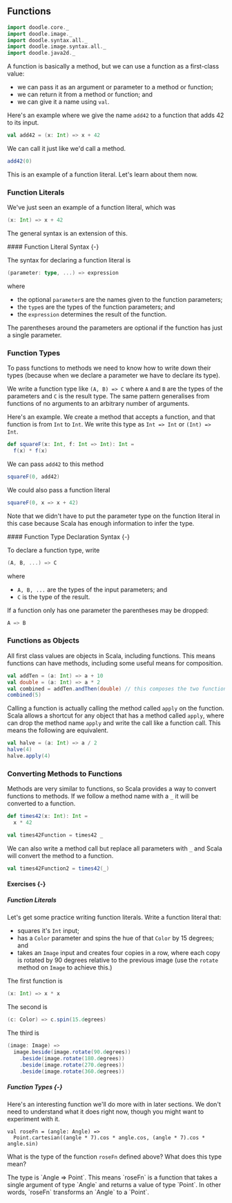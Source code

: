 ## Functions

```scala mdoc:invisible
import doodle.core._
import doodle.image._
import doodle.syntax.all._
import doodle.image.syntax.all._
import doodle.java2d._
```

A function is basically a method, but we can use a function as a first-class value:

- we can pass it as an argument or parameter to a method or function; 
- we can return it from a method or function; and
- we can give it a name using `val`.

Here's an example where we give the name `add42` to a function that adds 42 to its input.

```scala mdoc
val add42 = (x: Int) => x + 42
```

We can call it just like we'd call a method.

```scala mdoc
add42(0)
```

This is an example of a function literal. Let's learn about them now.



### Function Literals

We've just seen an example of a function literal, which was

```scala mdoc
(x: Int) => x + 42
```

The general syntax is an extension of this.


<div class="callout callout-info">
#### Function Literal Syntax {-}

The syntax for declaring a function literal is

```scala
(parameter: type, ...) => expression
```

where
- the optional `parameter`s are the names given to the function parameters;
- the `type`s are the types of the function parameters; and
- the `expression` determines the result of the function.

The parentheses around the parameters are optional if the function has just a single parameter.
</div>



### Function Types

To pass functions to methods we need to know how to write down their types (because when we declare a parameter we have to declare its type).

We write a function type like `(A, B) => C` where `A` and `B` are the types of the parameters and `C` is the result type. 
The same pattern generalises from functions of no arguments to an arbitrary number of arguments.

Here's an example. We create a method that accepts a function, and that function is from `Int` to `Int`. We write this type as `Int => Int` or `(Int) => Int`.

```scala mdoc
def squareF(x: Int, f: Int => Int): Int =
  f(x) * f(x)
```

We can pass `add42` to this method

```scala mdoc
squareF(0, add42)
```

We could also pass a function literal

```scala mdoc
squareF(0, x => x + 42)
```

Note that we didn't have to put the parameter type on the function literal in this case because Scala has enough information to infer the type.



<div class="callout callout-info">
#### Function Type Declaration Syntax {-}

To declare a function type, write

```scala
(A, B, ...) => C
```

where

- `A, B, ...` are the types of the input parameters; and
- `C` is the type of the result.

If a function only has one parameter the parentheses may be dropped:

```scala
A => B
```
</div>



### Functions as Objects

All first class values are objects in Scala, including functions.
This means functions can have methods, including some useful means for composition.

```scala mdoc
val addTen = (a: Int) => a + 10
val double = (a: Int) => a * 2
val combined = addTen.andThen(double) // this composes the two functions
combined(5)
```

Calling a function is actually calling the method called `apply` on the function. Scala allows a shortcut for any object that has a method called `apply`, where can drop the method name `apply` and write the call like a function call. This means the following are equivalent.

```scala mdoc
val halve = (a: Int) => a / 2
halve(4)
halve.apply(4)
```


### Converting Methods to Functions

Methods are very similar to functions, so Scala provides a way to convert functions to methods. If we follow a method name with a `_` it will be converted to a function.

```scala mdoc
def times42(x: Int): Int =
  x * 42

val times42Function = times42 _
```

We can also write a method call but replace all parameters with `_` and Scala will convert the method to a function.

```scala mdoc
val times42Function2 = times42(_)
```



#### Exercises {-}

##### Function Literals

Let's get some practice writing function literals. Write a function literal that:

- squares it's `Int` input;
- has a `Color` parameter and spins the hue of that `Color` by 15 degrees; and
- takes an `Image` input and creates four copies in a row, where each copy is rotated by 90 degrees relative to the previous image (use the `rotate` method on `Image` to achieve this.)

<div class="solution">
The first function is

```scala mdoc
(x: Int) => x * x
```

The second is

```scala mdoc
(c: Color) => c.spin(15.degrees)
```

The third is

```scala mdoc
(image: Image) => 
  image.beside(image.rotate(90.degrees))
    .beside(image.rotate(180.degrees))
    .beside(image.rotate(270.degrees))
    .beside(image.rotate(360.degrees))
```
</div>



##### Function Types {-}

Here's an interesting function we'll do more with in later sections. We don't need to understand what it does right now, though you might want to experiment with it.

```
val roseFn = (angle: Angle) =>
  Point.cartesian((angle * 7).cos * angle.cos, (angle * 7).cos * angle.sin)
```

What is the type of the function `roseFn` defined above? What does this type mean?

<div class="solution">
The type is `Angle => Point`. This means `roseFn` is a function that takes a single argument of type `Angle` and returns a value of type `Point`. In other words, `roseFn` transforms an `Angle` to a `Point`.
</div>
